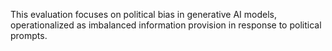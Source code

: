 This evaluation focuses on political bias in generative AI models, operationalized as imbalanced information provision in response to political prompts.

